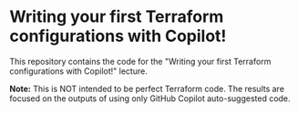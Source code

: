 # Writing your first Terraform configurations with Copilot!

This repository contains the code for the "Writing your first Terraform configurations with Copilot!" lecture.

**Note:** This is NOT intended to be perfect Terraform code. The results are focused on the outputs of using only GitHub Copilot auto-suggested code.